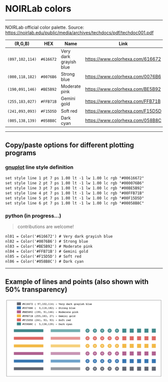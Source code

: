 # NOIRLab colors
---
NOIRLab official color palette. Source: https://noirlab.edu/public/media/archives/techdocs/pdf/techdoc001.pdf

(R,G,B) | HEX | Name | Link
--------|-----|------|-----
``(097,102,114)``|``#616672``|Very dark grayish blue|https://www.colorhexa.com/616672
``(000,118,182)``|``#0076B6``|Strong blue|https://www.colorhexa.com/0076B6
``(190,091,146)``|``#BE5B92``|Moderate pink|https://www.colorhexa.com/BE5B92
``(255,183,027)``|``#FFB71B``|Gemini gold|https://www.colorhexa.com/FFB71B
``(241,093,093)``|``#F15D5D``|Soft red|https://www.colorhexa.com/F15D5D
``(005,138,139)``|``#058B8C``|Dark cyan|https://www.colorhexa.com/058B8C

---
## Copy/paste options for different plotting programs

### [gnuplot](http://gnuplot.info/) line style definition

    set style line 1 pt 7 ps 1.00 lt -1 lw 1.00 lc rgb "#00616672"
    set style line 2 pt 7 ps 1.00 lt -1 lw 1.00 lc rgb "#000076B6"
    set style line 3 pt 7 ps 1.00 lt -1 lw 1.00 lc rgb "#00BE5B92"
    set style line 4 pt 7 ps 1.00 lt -1 lw 1.00 lc rgb "#00FFB71B"
    set style line 5 pt 7 ps 1.00 lt -1 lw 1.00 lc rgb "#00F15D5D"
    set style line 6 pt 7 ps 1.00 lt -1 lw 1.00 lc rgb "#00058B8C"

### python (in progress...)

> contributions are welcome!

    nl01 = Color('#616672') # Very dark grayish blue
    nl02 = Color('#0076B6') # Strong blue
    nl03 = Color('#BE5B92') # Moderate pink
    nl04 = Color('#FFB71B') # Gemini gold
    nl05 = Color('#F15D5D') # Soft red
    nl06 = Color('#058B8C') # Dark cyan

---
## Example of lines and points (also shown with 50% transparency)

![example](https://raw.githubusercontent.com/vmplacco/noirlab_colors/main/noirlab_colors.png)
